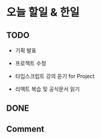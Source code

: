 # 오늘 할일 & 한일

## TODO

- 기획 발표

- 프로젝트 수정

- 타입스크립트 강의 듣기 for Project

- 리액트 복습 및 공식문서 읽기

## DONE

## Comment
